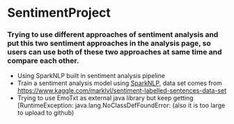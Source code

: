 # SentimentProject
### Trying to use different approaches of sentiment analysis and put this two sentiment approaches in the analysis page, so users can use both of these two approaches at same time and compare each other.

* Using SparkNLP built in sentiment analysis pipeline
* Train a sentiment analysis model using <a href="https://nlp.johnsnowlabs.com/" target="_blank">SparkNLP</a>, data set comes from <a href="https://www.kaggle.com/marklvl/sentiment-labelled-sentences-data-set" target="_blank">https://www.kaggle.com/marklvl/sentiment-labelled-sentences-data-set</a>
* Trying to use EmoTxt as external java library but keep getting [RuntimeException: java.lang.NoClassDefFoundError:  (also it is too large to upload to github)

